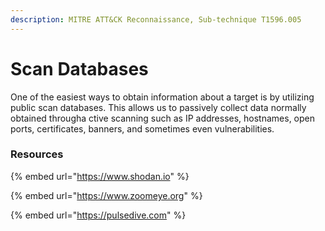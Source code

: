 ```yaml
---
description: MITRE ATT&CK Reconnaissance, Sub-technique T1596.005
---
```


# Scan Databases

One of the easiest ways to obtain information about a target is by utilizing public scan databases. This allows us to passively collect data normally obtained througha ctive scanning such as IP addresses, hostnames, open ports, certificates, banners, and sometimes even vulnerabilities.&#x20;

### Resources

{% embed url="https://www.shodan.io" %}

{% embed url="https://www.zoomeye.org" %}

{% embed url="https://pulsedive.com" %}
